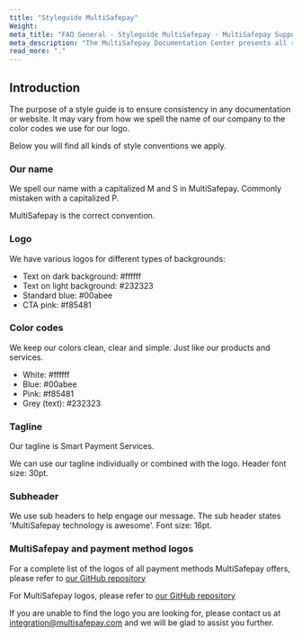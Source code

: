 ```yaml
---
title: "Styleguide MultiSafepay"
Weight:
meta_title: "FAQ General - Styleguide MultiSafepay - MultiSafepay Support"
meta_description: "The MultiSafepay Documentation Center presents all relevant information about our Plugins and API. You can also find support pages for Payment Methods, Tools and General Questions as well as the contact details of our Support and Integration Teams."
read_more: "."
---
```


## Introduction

The purpose of a style guide is to ensure consistency in any documentation or website. It may vary from how we spell the name of our company to the color codes we use for our logo.

Below you will find all kinds of style conventions we apply.

### Our name
We spell our name with a capitalized M and S in MultiSafepay. Commonly mistaken with a capitalized P.

MultiSafepay is the correct convention.

### Logo
We have various logos for different types of backgrounds:

- Text on dark background: #ffffff
- Text on light background: #232323
- Standard blue: #00abee
- CTA pink: #f85481

### Color codes
We keep our colors clean, clear and simple. Just like our products and services.

 - White: #ffffff
 - Blue: #00abee
 - Pink: #f85481
 - Grey (text): #232323

 
### Tagline
Our tagline is Smart Payment Services.
 
We can use our tagline individually or combined with the logo. Header font size: 30pt.

### Subheader
We use sub headers to help engage our message. The sub header states 'MultiSafepay technology is awesome'.
Font size: 16pt.

### MultiSafepay and payment method logos
For a complete list of the logos of all payment methods MultiSafepay offers, please refer to [our GitHub repository](https://github.com/MultiSafepay/MultiSafepay-icons)

For MultiSafepay logos, please refer to [our GitHub repository](https://github.com/MultiSafepay/MultiSafepay-logos)

If you are unable to find the logo you are looking for, please contact us at <integration@multisafepay.com> and we will be glad to assist you further.
